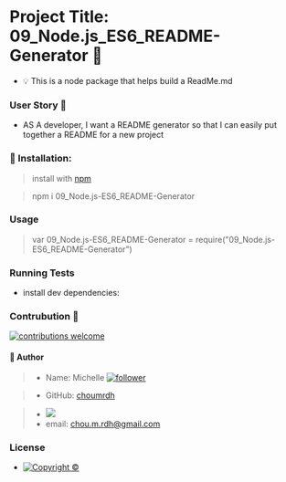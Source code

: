 
  # Project Title: 09_Node.js_ES6_README-Generator :raised_hands:
  - :bulb: This is a node package that helps build a ReadMe.md
  
  ### User Story :speech_balloon:
  - AS A developer, I want a README generator so that I can easily put together a README for a new project
  
  ### :floppy_disk: Installation:
  > install with [npm](https://www.npmjs.com/)
  
  > npm i 09_Node.js-ES6_README-Generator 

  ### Usage
   
  > var 09_Node.js-ES6_README-Generator = require("09_Node.js-ES6_README-Generator")

  ### Running Tests
  - install dev dependencies:
  

 ### Contrubution :handshake: 
 [![contributions welcome](https://img.shields.io/badge/contributions-welcome-brightgreen.svg?style=flat)](https://github.com/choumrdh/09_Node.js-ES6_README-Generator/issues)
  
  
 
  
  #### :bust_in_silhouette:	Author
  > - Name: Michelle [![follower](https://img.shields.io/github/followers/choumrdh?label=follower&style=social)](https://github.com/choumrdh?tab=followers)
  
  > - GitHub: [choumrdh](https://github.com/choumrdh)

  > - <img src="https://avatars.githubusercontent.com/u/59773605?"/>
  > - email: chou.m.rdh@gmail.com
 ### License
  > 
  - [![Copyright ©](https://img.shields.io/badge/Copyright-Michelle-blue)]((https://github.com/choumrdh))
